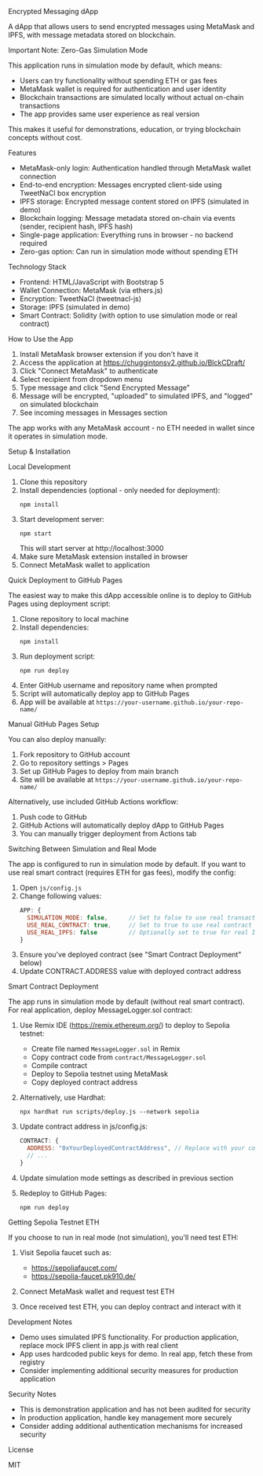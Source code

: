 Encrypted Messaging dApp

A dApp that allows users to send encrypted messages using MetaMask and IPFS, with message metadata stored on blockchain.

Important Note: Zero-Gas Simulation Mode

This application runs in simulation mode by default, which means:
- Users can try functionality without spending ETH or gas fees
- MetaMask wallet is required for authentication and user identity
- Blockchain transactions are simulated locally without actual on-chain transactions
- The app provides same user experience as real version

This makes it useful for demonstrations, education, or trying blockchain concepts without cost.

Features

- MetaMask-only login: Authentication handled through MetaMask wallet connection
- End-to-end encryption: Messages encrypted client-side using TweetNaCl box encryption
- IPFS storage: Encrypted message content stored on IPFS (simulated in demo)
- Blockchain logging: Message metadata stored on-chain via events (sender, recipient hash, IPFS hash)
- Single-page application: Everything runs in browser - no backend required
- Zero-gas option: Can run in simulation mode without spending ETH

Technology Stack

- Frontend: HTML/JavaScript with Bootstrap 5
- Wallet Connection: MetaMask (via ethers.js)
- Encryption: TweetNaCl (tweetnacl-js)
- Storage: IPFS (simulated in demo)
- Smart Contract: Solidity (with option to use simulation mode or real contract)

How to Use the App

1. Install MetaMask browser extension if you don't have it
2. Access the application at https://chuggintonsv2.github.io/BlckCDraft/
3. Click "Connect MetaMask" to authenticate
4. Select recipient from dropdown menu
5. Type message and click "Send Encrypted Message"
6. Message will be encrypted, "uploaded" to simulated IPFS, and "logged" on simulated blockchain
7. See incoming messages in Messages section

The app works with any MetaMask account - no ETH needed in wallet since it operates in simulation mode.

Setup & Installation

Local Development

1. Clone this repository
2. Install dependencies (optional - only needed for deployment):
   ```
   npm install
   ```
3. Start development server:
   ```
   npm start
   ```
   This will start server at http://localhost:3000
4. Make sure MetaMask extension installed in browser
5. Connect MetaMask wallet to application

Quick Deployment to GitHub Pages

The easiest way to make this dApp accessible online is to deploy to GitHub Pages using deployment script:

1. Clone repository to local machine
2. Install dependencies:
   ```
   npm install
   ```
3. Run deployment script:
   ```
   npm run deploy
   ```
4. Enter GitHub username and repository name when prompted
5. Script will automatically deploy app to GitHub Pages
6. App will be available at `https://your-username.github.io/your-repo-name/`

Manual GitHub Pages Setup

You can also deploy manually:

1. Fork repository to GitHub account
2. Go to repository settings > Pages
3. Set up GitHub Pages to deploy from main branch
4. Site will be available at `https://your-username.github.io/your-repo-name/`

Alternatively, use included GitHub Actions workflow:

1. Push code to GitHub
2. GitHub Actions will automatically deploy dApp to GitHub Pages
3. You can manually trigger deployment from Actions tab

Switching Between Simulation and Real Mode

The app is configured to run in simulation mode by default. If you want to use real smart contract (requires ETH for gas fees), modify the config:

1. Open `js/config.js`
2. Change following values:
   ```javascript
   APP: {
     SIMULATION_MODE: false,      // Set to false to use real transactions
     USE_REAL_CONTRACT: true,     // Set to true to use real contract
     USE_REAL_IPFS: false         // Optionally set to true for real IPFS
   }
   ```
3. Ensure you've deployed contract (see "Smart Contract Deployment" below)
4. Update CONTRACT.ADDRESS value with deployed contract address

Smart Contract Deployment

The app runs in simulation mode by default (without real smart contract). For real application, deploy MessageLogger.sol contract:

1. Use Remix IDE (https://remix.ethereum.org/) to deploy to Sepolia testnet:
   - Create file named `MessageLogger.sol` in Remix
   - Copy contract code from `contract/MessageLogger.sol`
   - Compile contract
   - Deploy to Sepolia testnet using MetaMask
   - Copy deployed contract address

2. Alternatively, use Hardhat:
   ```
   npx hardhat run scripts/deploy.js --network sepolia
   ```

3. Update contract address in js/config.js:
   ```javascript
   CONTRACT: {
     ADDRESS: "0xYourDeployedContractAddress", // Replace with your contract address
     // ...
   }
   ```

4. Update simulation mode settings as described in previous section
5. Redeploy to GitHub Pages:
   ```
   npm run deploy
   ```

Getting Sepolia Testnet ETH

If you choose to run in real mode (not simulation), you'll need test ETH:

1. Visit Sepolia faucet such as:
   - https://sepoliafaucet.com/
   - https://sepolia-faucet.pk910.de/

2. Connect MetaMask wallet and request test ETH
3. Once received test ETH, you can deploy contract and interact with it

Development Notes

- Demo uses simulated IPFS functionality. For production application, replace mock IPFS client in app.js with real client
- App uses hardcoded public keys for demo. In real app, fetch these from registry
- Consider implementing additional security measures for production application

Security Notes

- This is demonstration application and has not been audited for security
- In production application, handle key management more securely
- Consider adding additional authentication mechanisms for increased security

License

MIT 